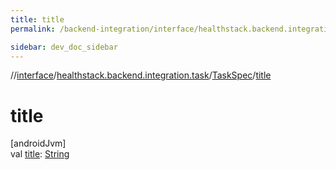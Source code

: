 ```yaml
---
title: title
permalink: /backend-integration/interface/healthstack.backend.integration.task/-task-spec/title.html

sidebar: dev_doc_sidebar
---
```

//[interface](../../../index.html)/[healthstack.backend.integration.task](../index.html)/[TaskSpec](index.html)/[title](title.html)



# title



[androidJvm]\
val [title](title.html): [String](https://kotlinlang.org/api/latest/jvm/stdlib/kotlin/-string/index.html)




